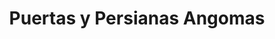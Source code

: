 ---
title: "Puertas y Persianas Angomas"
url: /santo-domingo/puertas-y-persianas-angomas/
shop: general
---